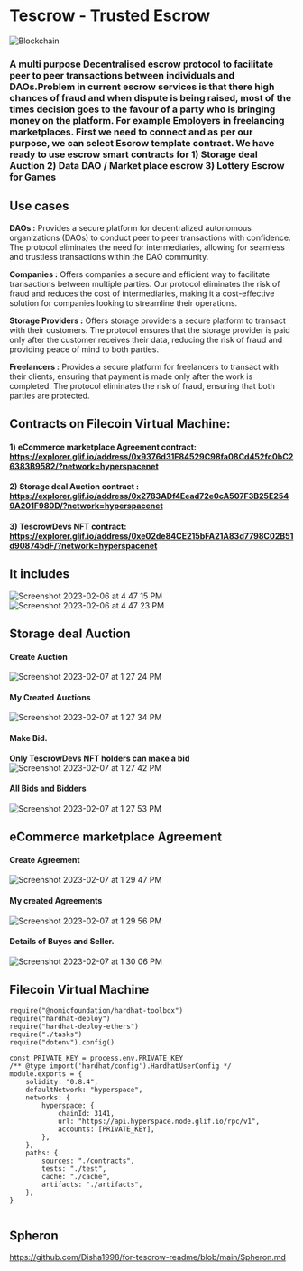 # Tescrow - Trusted Escrow

![Blockchain](https://user-images.githubusercontent.com/69969675/217176054-07179c50-097e-4037-b97a-f14824ac8e06.gif)


### A multi purpose Decentralised escrow protocol to facilitate peer to peer transactions between individuals and DAOs.Problem in current escrow services is that there high chances of fraud and when dispute is being raised, most of the times decision goes to the favour of a party who is bringing money on the platform. For example Employers in freelancing marketplaces. First we need to connect and as per our purpose, we can select Escrow template contract. We have ready to use escrow smart contracts for 1) Storage deal Auction 2) Data DAO / Market place escrow 3) Lottery Escrow for Games


## Use cases 

**DAOs :** Provides a secure platform for decentralized autonomous organizations (DAOs) to conduct peer to peer transactions with confidence. The protocol eliminates the need for intermediaries, allowing for seamless and trustless transactions within the DAO community.

**Companies :** Offers companies a secure and efficient way to facilitate transactions between multiple parties. Our protocol eliminates the risk of fraud and reduces the cost of intermediaries, making it a cost-effective solution for companies looking to streamline their operations.

**Storage Providers :** Offers storage providers a secure platform to transact with their customers. The protocol ensures that the storage provider is paid only after the customer receives their data, reducing the risk of fraud and providing peace of mind to both parties.

**Freelancers :** Provides a secure platform for freelancers to transact with their clients, ensuring that payment is made only after the work is completed. The protocol eliminates the risk of fraud, ensuring that both parties are protected.


## Contracts on Filecoin Virtual Machine:

#### 1) eCommerce marketplace Agreement contract: https://explorer.glif.io/address/0x9376d31F84529C98fa08Cd452fc0bC26383B9582/?network=hyperspacenet
#### 2) Storage deal Auction contract : https://explorer.glif.io/address/0x2783ADf4Eead72e0cA507F3B25E2549A201F980D/?network=hyperspacenet
#### 3) TescrowDevs NFT contract: https://explorer.glif.io/address/0xe02de84CE215bFA21A83d7798C02B51d908745dF/?network=hyperspacenet


## It includes

![Screenshot 2023-02-06 at 4 47 15 PM](https://user-images.githubusercontent.com/69969675/217185272-683f77a0-d8fc-4b23-91ed-c400989cbc86.png)
![Screenshot 2023-02-06 at 4 47 23 PM](https://user-images.githubusercontent.com/69969675/217185277-80153fa3-2227-4dd0-acd6-8802789c943a.png)


## Storage deal Auction

#### Create Auction
![Screenshot 2023-02-07 at 1 27 24 PM](https://user-images.githubusercontent.com/69969675/217185569-0ad58965-3cdf-4712-b778-0eec7737dc97.png)

#### My Created Auctions
![Screenshot 2023-02-07 at 1 27 34 PM](https://user-images.githubusercontent.com/69969675/217185578-f1e08e0e-e82c-46d2-bd88-2a73c5d2aa81.png)

#### Make Bid. 
**Only TescrowDevs NFT holders can make a bid**
![Screenshot 2023-02-07 at 1 27 42 PM](https://user-images.githubusercontent.com/69969675/217185580-09dab6fb-efdc-4578-b5ba-cfc68777044e.png)

#### All Bids and Bidders
![Screenshot 2023-02-07 at 1 27 53 PM](https://user-images.githubusercontent.com/69969675/217185583-6d07d4f3-04f0-4aab-9df3-b1a936548ea2.png)

## eCommerce marketplace Agreement

#### Create Agreement
![Screenshot 2023-02-07 at 1 29 47 PM](https://user-images.githubusercontent.com/69969675/217185972-e86379c6-6b1d-47a5-a0b3-9395d6a6f684.png)

#### My created Agreements
![Screenshot 2023-02-07 at 1 29 56 PM](https://user-images.githubusercontent.com/69969675/217185979-90acf027-2b17-40a8-8fd6-95ed2083abac.png)

#### Details of Buyes and Seller.
![Screenshot 2023-02-07 at 1 30 06 PM](https://user-images.githubusercontent.com/69969675/217185983-6f397a11-e086-47b5-83c4-a7f2cac63342.png)


## Filecoin Virtual Machine

```
require("@nomicfoundation/hardhat-toolbox")
require("hardhat-deploy")
require("hardhat-deploy-ethers")
require("./tasks")
require("dotenv").config()

const PRIVATE_KEY = process.env.PRIVATE_KEY
/** @type import('hardhat/config').HardhatUserConfig */
module.exports = {
    solidity: "0.8.4",
    defaultNetwork: "hyperspace",
    networks: {
        hyperspace: {
            chainId: 3141,
            url: "https://api.hyperspace.node.glif.io/rpc/v1",
            accounts: [PRIVATE_KEY],
        },
    },
    paths: {
        sources: "./contracts",
        tests: "./test",
        cache: "./cache",
        artifacts: "./artifacts",
    },
}


```

## Spheron

https://github.com/Disha1998/for-tescrow-readme/blob/main/Spheron.md
